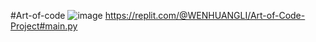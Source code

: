 #Art-of-code
![image](https://github.com/WenHuangLi09/Art-of-Code/assets/150817963/6bbf5556-d93c-4a94-8515-495664b23b6d)
https://replit.com/@WENHUANGLI/Art-of-Code-Project#main.py
